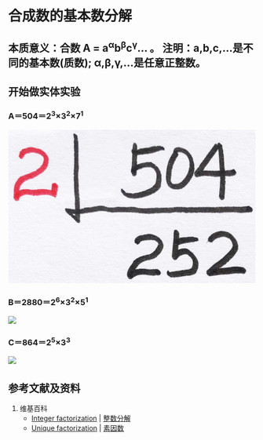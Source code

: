 # 合成数的基本数分解

## 本质意义：合数 A = a<sup>α</sup>b<sup>β</sup>c<sup>γ</sup>... 。 注明：a,b,c,...是不同的基本数(质数); α,β,γ,...是任意正整数。 

## 开始做实体实验

### A＝504＝2<sup>3</sup>×3<sup>2</sup>×7<sup>1</sup>

![](/images/数论/基本数和合成数/合成数的基本数分解/1a1.jpg)

### B＝2880＝2<sup>6</sup>×3<sup>2</sup>×5<sup>1</sup>

![](/images/数论/基本数和合成数/合成数的基本数分解/2a1.jpg)

### C＝864＝2<sup>5</sup>×3<sup>3</sup>

![](/images/数论/基本数和合成数/合成数的基本数分解/3a1.jpg)

## 参考文献及资料

1. 维基百科
	- [Integer factorization](https://en.wikipedia.org/wiki/Integer_factorization) | [整数分解](https://zh.wikipedia.org/wiki/整数分解) 
	- [Unique factorization](https://en.wikipedia.org/wiki/Prime_number#Unique_factorization) | [素因数](https://zh.wikipedia.org/wiki/素因数) 




